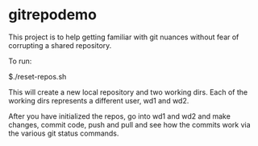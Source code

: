 gitrepodemo
===========
This project is to help getting familiar with git nuances without fear of corrupting a shared repository.

To run:

$./reset-repos.sh

This will create a new local repository and two working dirs. Each of the working dirs represents a different user, wd1 and wd2.

After you have initialized the repos, go into wd1 and wd2 and make changes, commit code, push and pull and see how the commits work via the 
various git status commands.

